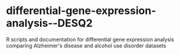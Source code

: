 # differential-gene-expression-analysis--DESQ2
R scripts and documentation for differential gene expression analysis comparing Alzheimer's disease and alcohol use disorder datasets
